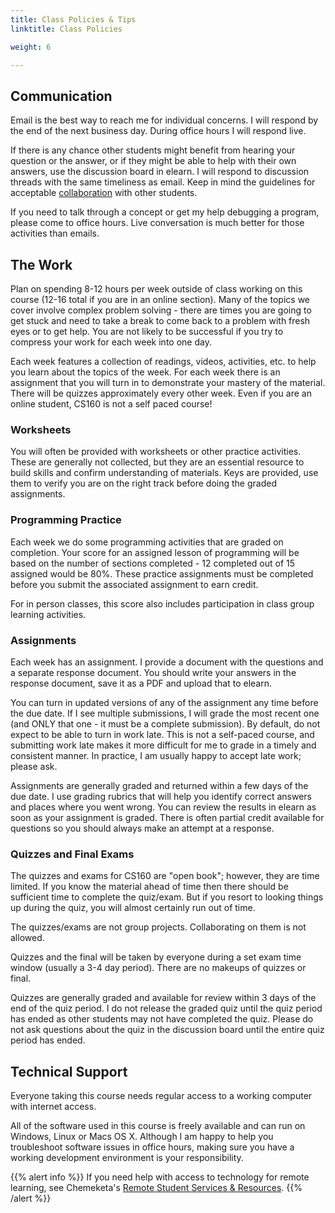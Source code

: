 ```yaml
---
title: Class Policies & Tips
linktitle: Class Policies

weight: 6

---
```


## Communication

Email is the best way to reach me for individual concerns. I will
respond by the end of the next business day. During office hours I will
respond live.

If there is any chance other students might benefit from
hearing your question or the answer, or if they might be able
to help with their own answers, use the discussion board in
elearn. I will respond to discussion threads with the same
timeliness as email. Keep in mind the guidelines for acceptable
[collaboration](http://computerscience.chemeketa.edu/guides/collaboration/)
with other students.

If you need to talk through a concept or get my help debugging a program,
please come to office hours. Live conversation is much better for those
activities than emails.

## The Work

Plan on spending 8-12 hours per week outside of class working on this
course (12-16 total if you are in an online section).  Many of the topics
we cover involve complex problem solving - there are times you are going
to get stuck and need to take a break to come back to a problem with
fresh eyes or to get help.  You are not likely to be successful if you
try to compress your work for each week into one day.

Each week features a collection of readings, videos, activities, etc. to
help you learn about the topics of the week. For each week there is
an assignment that you will turn in to demonstrate your mastery of
the material. There will be quizzes approximately every other week.
Even if you are an online student, CS160 is not a self paced course!

### Worksheets

You will often be provided with worksheets or other practice activities.
These are generally not collected, but they are an essential resource to
build skills and confirm understanding of materials. Keys are provided,
use them to verify you are on the right track before doing the graded
assignments.

### Programming Practice

Each week we do some programming activities that are graded on completion.
Your score for an assigned lesson of programming will be based on the
number of sections completed - 12 completed out of 15 assigned would be
80%. These practice assignments must be completed before you submit the
associated assignment to earn credit.

For in person classes, this score also includes participation in class
group learning activities.

### Assignments

Each week has an assignment. I provide a document with the questions
and a separate response document. You should write your answers in the
response document, save it as a PDF and upload that to elearn.

You can turn in updated versions of any of the assignment any time
before the due date.  If I see multiple submissions, I will grade the
most recent one (and ONLY that one - it must be a complete submission).
By default, do not expect to be able to turn in work late.  This is not
a self-paced course, and submitting work late makes it more difficult
for me to grade in a timely and consistent manner.  In practice, I am
usually happy to accept late work; please ask.

Assignments are generally graded and returned within a few days of the
due date. I use grading rubrics that will help you identify correct
answers and places where you went wrong. You can review the results in
elearn as soon as your assignment is graded.  There is often partial
credit available for questions so you should always make an attempt at
a response.

### Quizzes and Final Exams

The quizzes and exams for CS160 are "open book"; however, they are time
limited. If you know the material ahead of time then there should be
sufficient time to complete the quiz/exam. But if you resort to looking
things up during the quiz, you will almost certainly run out of time.

The quizzes/exams are not group projects. Collaborating on them is
not allowed.

Quizzes and the final will be taken by everyone during a set exam time
window (usually a 3-4 day period). There are no makeups of quizzes
or final.

Quizzes are generally graded and available for review within 3 days
of the end of the quiz period. I do not release the graded quiz until
the quiz period has ended as other students may not have completed the
quiz. Please do not ask questions about the quiz in the discussion board
until the entire quiz period has ended.

## Technical Support

Everyone taking this course needs regular access to a working computer
with internet access.

All of the software used in this course is freely available and can
run on Windows, Linux or Macs OS X. Although I am happy to help you
troubleshoot software issues in office hours, making sure you have a
working development environment is your responsibility.

{{% alert info %}}
If you need help with access to technology for remote
learning, see Chemeketa's [Remote Student Services &
Resources](https://www.chemeketa.edu/remotelearninghub/remote-student-services--resources/).
{{% /alert %}}
